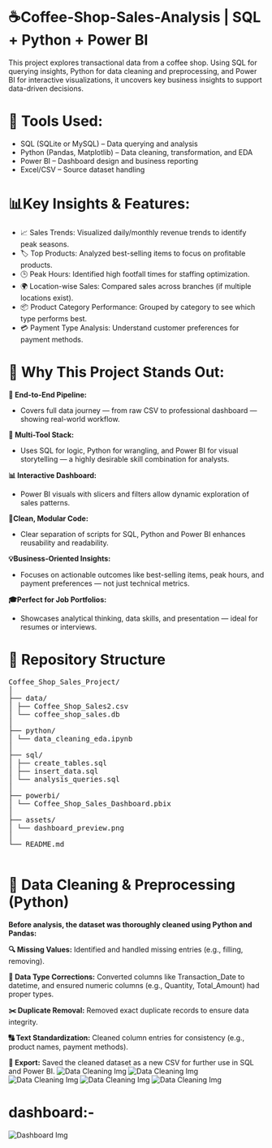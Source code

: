 # ☕Coffee-Shop-Sales-Analysis | SQL + Python + Power BI 
This project explores transactional data from a coffee shop. Using SQL for querying insights, Python for data cleaning and preprocessing, and Power BI for interactive visualizations, it uncovers key business insights to support data-driven decisions.

# 🔧 Tools Used:
- SQL (SQLite or MySQL) – Data querying and analysis
- Python (Pandas, Matplotlib) – Data cleaning, transformation, and EDA
- Power BI – Dashboard design and business reporting
- Excel/CSV – Source dataset handling

  
# 📊Key Insights & Features:
  - 📈 Sales Trends: Visualized daily/monthly revenue trends to identify peak seasons.
  - 🏷️ Top Products: Analyzed best-selling items to focus on profitable products.
  - 🕒 Peak Hours: Identified high footfall times for staffing optimization.
  - 🌍 Location-wise Sales: Compared sales across branches (if multiple locations exist).
  - 📦 Product Category Performance: Grouped by category to see which type performs best.
  - 💳 Payment Type Analysis: Understand customer preferences for payment methods.
  
# 🌟 Why This Project Stands Out:
  **🔄 End-to-End Pipeline:**
  - Covers full data journey — from raw CSV to professional dashboard — showing real-world workflow.

  **🧠 Multi-Tool Stack:**
  - Uses SQL for logic, Python for wrangling, and Power BI for visual storytelling — a highly desirable skill combination for analysts.

  **📊 Interactive Dashboard:**
  - Power BI visuals with slicers and filters allow dynamic exploration of sales patterns.

  **🧹Clean, Modular Code:**
  - Clear separation of scripts for SQL, Python and Power BI enhances reusability and readability.

  **💡Business-Oriented Insights:**
  - Focuses on actionable outcomes like best-selling items, peak hours, and payment preferences — not just technical metrics.

  **🎓Perfect for Job Portfolios:**
  - Showcases analytical thinking, data skills, and presentation — ideal for resumes or interviews.

  # 📁 Repository Structure
  <Pre>
Coffee_Shop_Sales_Project/
│
├── data/
│ ├── Coffee_Shop_Sales2.csv
│ └── coffee_shop_sales.db
│
├── python/
│ └── data_cleaning_eda.ipynb 
│
├── sql/
│ ├── create_tables.sql
│ ├── insert_data.sql
│ └── analysis_queries.sql
│
├── powerbi/
│ └── Coffee_Shop_Sales_Dashboard.pbix
│
├── assets/
│ └── dashboard_preview.png
│
└── README.md
  </Pre>

  # 🧹 Data Cleaning & Preprocessing (Python)
  **Before analysis, the dataset was thoroughly cleaned using Python and Pandas:**

**🔍 Missing Values:** Identified and handled missing entries (e.g., filling, removing).

**🔄 Data Type Corrections:** Converted columns like Transaction_Date to datetime, and ensured numeric columns (e.g., Quantity, Total_Amount) had proper types.

**✂️ Duplicate Removal:** Removed exact duplicate records to ensure data integrity.

**🔠 Text Standardization:** Cleaned column entries for consistency (e.g., product names, payment methods).

**📁 Export:** Saved the cleaned dataset as a new CSV for further use in SQL and Power BI.
<img src="https://github.com/priyankawagh123/Coffee-Shop-Sales-Analysis-/blob/main/Python/sc1.png" alt="Data Cleaning Img">
<img src="https://github.com/priyankawagh123/Coffee-Shop-Sales-Analysis-/blob/main/Python/sc2.png" alt="Data Cleaning Img">
<img src="https://github.com/priyankawagh123/Coffee-Shop-Sales-Analysis-/blob/main/Python/sc3.png" alt="Data Cleaning Img">
<img src="https://github.com/priyankawagh123/Coffee-Shop-Sales-Analysis-/blob/main/Python/sc4.png" alt="Data Cleaning Img">
<img src="https://github.com/priyankawagh123/Coffee-Shop-Sales-Analysis-/blob/main/Python/sc5.png" alt="Data Cleaning Img">

# dashboard:-
<img src="https://github.com/priyankawagh123/Coffee-Shop-Sales-Analysis-/blob/main/Dashboard_Img.png" alt="Dashboard Img">




